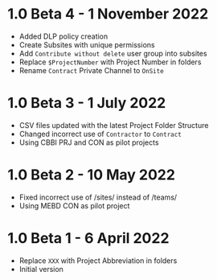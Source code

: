 # 1.0 Beta 4 - 1 November 2022
- Added DLP policy creation
- Create Subsites with unique permissions
- Add `Contribute without delete` user group into subsites
- Replace `$ProjectNumber` with Project Number in folders
- Rename `Contract` Private Channel to `OnSite`

# 1.0 Beta 3 - 1 July 2022
- CSV files updated with the latest Project Folder Structure
- Changed incorrect use of `Contractor` to `Contract`
- Using CBBI PRJ and CON as pilot projects

# 1.0 Beta 2 - 10 May 2022
- Fixed incorrect use of /sites/ instead of /teams/
- Using MEBD CON as pilot project

# 1.0 Beta 1 - 6 April 2022
- Replace `XXX` with Project Abbreviation in folders
- Initial version
